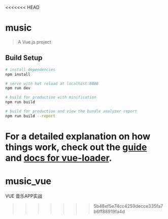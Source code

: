 <<<<<<< HEAD
# music

> A Vue.js project

## Build Setup

``` bash
# install dependencies
npm install

# serve with hot reload at localhost:8080
npm run dev

# build for production with minification
npm run build

# build for production and view the bundle analyzer report
npm run build --report
```

For a detailed explanation on how things work, check out the [guide](http://vuejs-templates.github.io/webpack/) and [docs for vue-loader](http://vuejs.github.io/vue-loader).
=======
# music_vue
VUE 音乐APP实战
>>>>>>> 5b48ef5e74cc4259decce335fa7b6ff88919fa4d
